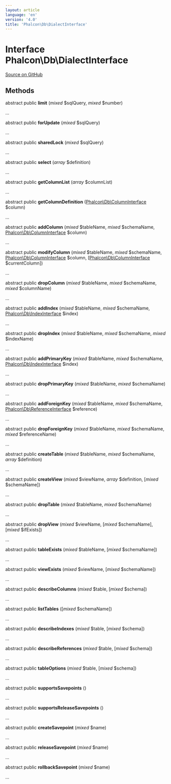 ```yaml
---
layout: article
language: 'en'
version: '4.0'
title: 'Phalcon\Db\DialectInterface'
---
```

# Interface **Phalcon\Db\DialectInterface**

<a href="https://github.com/phalcon/cphalcon/tree/v4.0.0/phalcon/db/dialectinterface.zep" class="btn btn-default btn-sm">Source on GitHub</a>

## Methods

abstract public **limit** (*mixed* $sqlQuery, *mixed* $number)

...

abstract public **forUpdate** (*mixed* $sqlQuery)

...

abstract public **sharedLock** (*mixed* $sqlQuery)

...

abstract public **select** (*array* $definition)

...

abstract public **getColumnList** (*array* $columnList)

...

abstract public **getColumnDefinition** ([Phalcon\Db\ColumnInterface](Phalcon_Db_ColumnInterface) $column)

...

abstract public **addColumn** (*mixed* $tableName, *mixed* $schemaName, [Phalcon\Db\ColumnInterface](Phalcon_Db_ColumnInterface) $column)

...

abstract public **modifyColumn** (*mixed* $tableName, *mixed* $schemaName, [Phalcon\Db\ColumnInterface](Phalcon_Db_ColumnInterface) $column, [[Phalcon\Db\ColumnInterface](Phalcon_Db_ColumnInterface) $currentColumn])

...

abstract public **dropColumn** (*mixed* $tableName, *mixed* $schemaName, *mixed* $columnName)

...

abstract public **addIndex** (*mixed* $tableName, *mixed* $schemaName, [Phalcon\Db\IndexInterface](Phalcon_Db_IndexInterface) $index)

...

abstract public **dropIndex** (*mixed* $tableName, *mixed* $schemaName, *mixed* $indexName)

...

abstract public **addPrimaryKey** (*mixed* $tableName, *mixed* $schemaName, [Phalcon\Db\IndexInterface](Phalcon_Db_IndexInterface) $index)

...

abstract public **dropPrimaryKey** (*mixed* $tableName, *mixed* $schemaName)

...

abstract public **addForeignKey** (*mixed* $tableName, *mixed* $schemaName, [Phalcon\Db\ReferenceInterface](Phalcon_Db_ReferenceInterface) $reference)

...

abstract public **dropForeignKey** (*mixed* $tableName, *mixed* $schemaName, *mixed* $referenceName)

...

abstract public **createTable** (*mixed* $tableName, *mixed* $schemaName, *array* $definition)

...

abstract public **createView** (*mixed* $viewName, *array* $definition, [*mixed* $schemaName])

...

abstract public **dropTable** (*mixed* $tableName, *mixed* $schemaName)

...

abstract public **dropView** (*mixed* $viewName, [*mixed* $schemaName], [*mixed* $ifExists])

...

abstract public **tableExists** (*mixed* $tableName, [*mixed* $schemaName])

...

abstract public **viewExists** (*mixed* $viewName, [*mixed* $schemaName])

...

abstract public **describeColumns** (*mixed* $table, [*mixed* $schema])

...

abstract public **listTables** ([*mixed* $schemaName])

...

abstract public **describeIndexes** (*mixed* $table, [*mixed* $schema])

...

abstract public **describeReferences** (*mixed* $table, [*mixed* $schema])

...

abstract public **tableOptions** (*mixed* $table, [*mixed* $schema])

...

abstract public **supportsSavepoints** ()

...

abstract public **supportsReleaseSavepoints** ()

...

abstract public **createSavepoint** (*mixed* $name)

...

abstract public **releaseSavepoint** (*mixed* $name)

...

abstract public **rollbackSavepoint** (*mixed* $name)

...